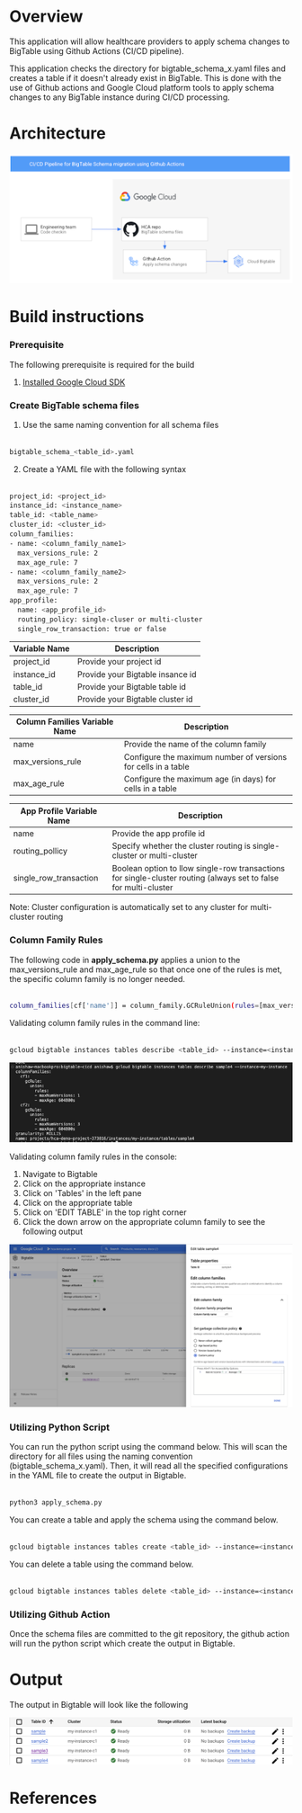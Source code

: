 # Overview
This application will allow healthcare providers to apply schema changes to BigTable using Github Actions (CI/CD pipeline).

This application checks the directory for bigtable_schema_x.yaml files and creates a table if it doesn't already exist in BigTable. This is done with the use of Github actions and Google Cloud platform tools to apply schema changes to any BigTable instance during CI/CD processing.

# Architecture 

![Architecture](./img/arch.png)

# Build instructions
### Prerequisite
The following prerequisite is required for the build

1. [Installed Google Cloud SDK](https://cloud.google.com/sdk/docs/install)

### Create BigTable schema files

1. Use the same naming convention for all schema files
```sh

bigtable_schema_<table_id>.yaml

```

2. Create a YAML file with the following syntax
```sh

project_id: <project_id>
instance_id: <instance_name>
table_id: <table_name>
cluster_id: <cluster_id>
column_families:
- name: <column_family_name1>
  max_versions_rule: 2
  max_age_rule: 7
- name: <column_family_name2>
  max_versions_rule: 2
  max_age_rule: 7
app_profile:
  name: <app_profile_id>
  routing_policy: single-cluser or multi-cluster
  single_row_transaction: true or false

```
|Variable Name|Description|
|---|---|
|project_id|Provide your project id |
|instance_id| Provide your Bigtable insance id |
|table_id| Provide your Bigtable table id |
|cluster_id| Provide your Bigtable cluster id |

|Column Families Variable Name|Description|
|---|---|
|name|Provide the name of the column family|
|max_versions_rule|Configure the maximum number of versions for cells in a table|
|max_age_rule|Configure the maximum age (in days) for cells in a table|

|App Profile Variable Name|Description|
|---|---|
|name|Provide the app profile id|
|routing_pollicy|Specify whether the cluster routing is single-cluster or multi-cluster|
|single_row_transaction|Boolean option to llow single-row transactions for single-cluster routing (always set to false for multi-cluster|

Note: Cluster configuration is automatically set to any cluster for multi-cluster routing

### Column Family Rules
The following code in **apply_schema.py** applies a union to the max_versions_rule and max_age_rule so that once one of the rules is met, the specific column family is no longer needed.

```sh

column_families[cf['name']] = column_family.GCRuleUnion(rules=[max_versions_rule, max_age_rule_])

```

Validating column family rules in the command line:

```sh

gcloud bigtable instances tables describe <table_id> --instance=<instance_id>

```
![cf_rule_command](./img/cf_rule_command.png)

Validating column family rules in the console:

1. Navigate to Bigtable
2. Click on the appropriate instance
3. Click on 'Tables' in the left pane
4. Click on the appropriate table
5. Click on 'EDIT TABLE' in the top right corner 
6. Click the down arrow on the appropriate column family to see the following output

![cf_rule_console](./img/cf_rule_console.png)

### Utilizing Python Script 
You can run the python script using the command below. This will scan the directory for all files using the naming convention (bigtable_schema_x.yaml). Then, it will read all the specified configurations in the YAML file to create the output in Bigtable.

```sh

python3 apply_schema.py

```

You can create a table and apply the schema using the command below.

```sh

gcloud bigtable instances tables create <table_id> --instance=<instance_id> --column-families=<bigtable_schema_x.yaml>

```

You can delete a table using the command below.

```sh

gcloud bigtable instances tables delete <table_id> --instance=<instance_id>

```

### Utilizing Github Action
Once the schema files are committed to the git repository, the github action will run the python script which create the output in Bigtable.

# Output 
The output in Bigtable will look like the following 

![Bigtable Table](./img/output.png)


# References
